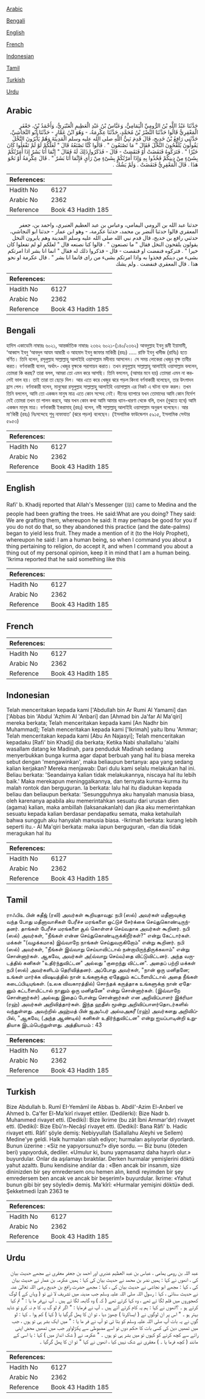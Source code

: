 [Arabic](#arabic)

[Bengali](#bengali)

[English](#english)

[French](#french)

[Indonesian](#indonesian)

[Tamil](#tamil)

[Turkish](#turkish)

[Urdu](#urdu)

## Arabic


<div dir="rtl" lang="ar" style={{fontSize:'larger',backgroundColor:'#f8f9fa',padding:20}}>
حَدَّثَنَا عَبْدُ اللَّهِ بْنُ الرُّومِيِّ الْيَمَامِيُّ، وَعَبَّاسُ بْنُ عَبْدِ الْعَظِيمِ الْعَنْبَرِيُّ، وَأَحْمَدُ بْنُ، جَعْفَرٍ الْمَعْقِرِيُّ قَالُوا حَدَّثَنَا النَّضْرُ بْنُ مُحَمَّدٍ، حَدَّثَنَا عِكْرِمَةُ، - وَهُوَ ابْنُ عَمَّارٍ - حَدَّثَنَا أَبُو النَّجَاشِيِّ، حَدَّثَنِي رَافِعُ بْنُ خَدِيجٍ، قَالَ قَدِمَ نَبِيُّ اللَّهِ صلى الله عليه وسلم الْمَدِينَةَ وَهُمْ يَأْبُرُونَ النَّخْلَ يَقُولُونَ يُلَقِّحُونَ النَّخْلَ فَقَالَ ‏"‏ مَا تَصْنَعُونَ ‏"‏ ‏.‏ قَالُوا كُنَّا نَصْنَعُهُ قَالَ ‏"‏ لَعَلَّكُمْ لَوْ لَمْ تَفْعَلُوا كَانَ خَيْرًا ‏"‏ ‏.‏ فَتَرَكُوهُ فَنَفَضَتْ أَوْ فَنَقَصَتْ - قَالَ - فَذَكَرُوا ذَلِكَ لَهُ فَقَالَ ‏"‏ إِنَّمَا أَنَا بَشَرٌ إِذَا أَمَرْتُكُمْ بِشَىْءٍ مِنْ دِينِكُمْ فَخُذُوا بِهِ وَإِذَا أَمَرْتُكُمْ بِشَىْءٍ مِنْ رَأْىٍ فَإِنَّمَا أَنَا بَشَرٌ ‏"‏ ‏.‏ قَالَ عِكْرِمَةُ أَوْ نَحْوَ هَذَا ‏.‏ قَالَ الْمَعْقِرِيُّ فَنَفَضَتْ ‏.‏ وَلَمْ يَشُكَّ ‏.‏
</div>
<div style={{backgroundColor:'#f8f9fa',padding:20, marginBottom: 10}}><table> <thead> <tr> <th>References:</th> <th></th> </tr> </thead> <tbody><tr><td>Hadith No</td><td>6127</td></tr><tr><td>Arabic No</td><td>2362</td></tr><tr><td>Reference</td><td>Book 43 Hadith 185</td></tr></tbody></table></div>


<div dir="rtl" lang="ar" style={{fontSize:'larger',backgroundColor:'#f8f9fa',padding:20}}>
حدثنا عبد الله بن الرومي اليمامي، وعباس بن عبد العظيم العنبري، واحمد بن، جعفر المعقري قالوا حدثنا النضر بن محمد، حدثنا عكرمة، - وهو ابن عمار - حدثنا ابو النجاشي، حدثني رافع بن خديج، قال قدم نبي الله صلى الله عليه وسلم المدينة وهم يابرون النخل يقولون يلقحون النخل فقال " ما تصنعون " . قالوا كنا نصنعه قال " لعلكم لو لم تفعلوا كان خيرا " . فتركوه فنفضت او فنقصت - قال - فذكروا ذلك له فقال " انما انا بشر اذا امرتكم بشىء من دينكم فخذوا به واذا امرتكم بشىء من راى فانما انا بشر " . قال عكرمة او نحو هذا . قال المعقري فنفضت . ولم يشك
</div>
<div style={{backgroundColor:'#f8f9fa',padding:20, marginBottom: 10}}><table> <thead> <tr> <th>References:</th> <th></th> </tr> </thead> <tbody><tr><td>Hadith No</td><td>6127</td></tr><tr><td>Arabic No</td><td>2362</td></tr><tr><td>Reference</td><td>Book 43 Hadith 185</td></tr></tbody></table></div>

## Bengali


<div dir="ltr" lang="bn" style={{fontSize:'larger',backgroundColor:'#f8f9fa',padding:20}}>
হাদিস একাডেমি নাম্বারঃ ৬০২১, আন্তর্জাতিক নাম্বারঃ ২৩৬২ ৬০২১-(১৪০/২৩৬২) আবদুল্লাহ ইবনু রূমী ইয়ামামী, ‘আব্বাস ইবনু ‘আবদুল আযম আম্বারী ও আহমাদ ইবনু জাফার মাকিরী (রহঃ) ..... রাফি ইবনু খাদীজ (রাযিঃ) হতে বর্ণিত। তিনি বলেন, রসূলুল্লাহ সাল্লাল্লাহু আলাইহি ওয়াসাল্লাম মদীনায় আসলেন। সে সময় লোকেরা খেজুর বৃক্ষ তাবীর করত। বর্ণনাকারী বলেন, অর্থাৎ- খেজুর বৃক্ষকে পরাগায়ন করাত। তখন রসূলুল্লাহ সাল্লাল্লাহু আলাইহি ওয়াসাল্লাম বললেন, তোমরা কি করছ? তারা বলল, আমরা তো এমন করে আসছি। তিনি বললেন, (আমার মনে হয়) তোমরা এমন না করলেই ভাল হয়। তাই তারা তা ছেড়ে দিল। আর এতে করে খেজুর ঝরে পড়ল কিংবা বর্ণনাকারী বলেছেন, তার উৎপাদন হ্রাস পেল। বর্ণনাকারী বলেন, মানুষেরা রসূলুল্লাহ সাল্লাল্লাহু আলাইহি ওয়াসাল্লাম এর নিকট এ ঘটনা ব্যক্ত করল। তখন তিনি বললেন, আমি তো একজন মানুষ মাত্র এতে কোন সন্দেহ নেই। দীনের ব্যাপারে যখন তোমাদের আমি কোন নির্দেশ দেই তোমরা তখন তা পালন করবে, আর যখন কোন কথা আমি আমার ধ্যান-ধারণা থেকে বলি, তখন (বুঝতে হবে) আমি একজন মানুষ মাত্র। বর্ণনাকারী ইকরামাহ্ (রহঃ) বলেন, নবী সাল্লাল্লাহু আলাইহি ওয়াসাল্লাম অনুরূপ বলেছেন। আর মা'কিরী (রহঃ) নিঃসন্দেহে শুধু নাফাযাত’ (ঝরে পড়ল) বলেছেন। (ইসলামিক ফাউন্ডেশন ৫৯১৫, ইসলামিক সেন্টার ৫৯৫৩)
</div>
<div style={{backgroundColor:'#f8f9fa',padding:20, marginBottom: 10}}><table> <thead> <tr> <th>References:</th> <th></th> </tr> </thead> <tbody><tr><td>Hadith No</td><td>6127</td></tr><tr><td>Arabic No</td><td>2362</td></tr><tr><td>Reference</td><td>Book 43 Hadith 185</td></tr></tbody></table></div>

## English


<div dir="ltr" lang="en" style={{fontSize:'larger',backgroundColor:'#f8f9fa',padding:20}}>
Rafi' b. Khadij reported that Allah's Messenger (ﷺ) came to Medina and the people had been grafting the trees. He said:What are you doing? They said: We are grafting them, whereupon he said: It may perhaps be good for you if you do not do that, so they abandoned this practice (and the date-palms) began to yield less fruit. They made a mention of it (to the Holy Prophet), whereupon he said: I am a human being, so when I command you about a thing pertaining to religion, do accept it, and when I command you about a thing out of my personal opinion, keep it in mind that I am a human being. 'Ikrima reported that he said something like this
</div>
<div style={{backgroundColor:'#f8f9fa',padding:20, marginBottom: 10}}><table> <thead> <tr> <th>References:</th> <th></th> </tr> </thead> <tbody><tr><td>Hadith No</td><td>6127</td></tr><tr><td>Arabic No</td><td>2362</td></tr><tr><td>Reference</td><td>Book 43 Hadith 185</td></tr></tbody></table></div>

## French


<div dir="ltr" lang="fr" style={{fontSize:'larger',backgroundColor:'#f8f9fa',padding:20}}>

</div>
<div style={{backgroundColor:'#f8f9fa',padding:20, marginBottom: 10}}><table> <thead> <tr> <th>References:</th> <th></th> </tr> </thead> <tbody><tr><td>Hadith No</td><td>6127</td></tr><tr><td>Arabic No</td><td>2362</td></tr><tr><td>Reference</td><td>Book 43 Hadith 185</td></tr></tbody></table></div>

## Indonesian


<div dir="ltr" lang="id" style={{fontSize:'larger',backgroundColor:'#f8f9fa',padding:20}}>
Telah menceritakan kepada kami ['Abdullah bin Ar Rumi Al Yamami] dan ['Abbas bin 'Abdul 'Azhim Al 'Anbari] dan [Ahmad bin Ja'far Al Ma'qiri] mereka berkata; Telah menceritakan kepada kami [An Nadhr bin Muhammad]; Telah menceritakan kepada kami ['Ikrimah] yaitu Ibnu 'Ammar; Telah menceritakan kepada kami [Abu An Najasyi]; Telah menceritakan kepadaku [Rafi' bin Khadij] dia berkata; Ketika Nabi shallallahu 'alaihi wasallam datang ke Madinah, para penduduk Madinah sedang menyerbukkan bunga kurma agar dapat berbuah yang hal itu biasa mereka sebut dengan 'mengawinkan', maka beliaupun bertanya: apa yang sedang kalian kerjakan? Mereka menjawab: Dari dulu kami selalu melakukan hal ini. Beliau berkata: 'Seandainya kalian tidak melakukannya, niscaya hal itu lebih baik.' Maka merekapun meninggalkannya, dan ternyata kurma-kurma itu malah rontok dan berguguran. Ia berkata: lalu hal itu diadukan kepada beliau dan beliaupun berkata: 'Sesungguhnya aku hanyalah manusia biasa, oleh karenanya apabila aku memerintahkan sesuatu dari urusan dien (agama) kalian, maka ambillah (laksanakanlah) dan jika aku memerintahkan sesuatu kepada kalian berdasar pendapatku semata, maka ketahuilah bahwa sungguh aku hanyalah manusia biasa. -Ikrimah berkata: kurang lebih seperti itu.- Al Ma'qiri berkata: maka iapun berguguran, -dan dia tidak meragukan hal itu
</div>
<div style={{backgroundColor:'#f8f9fa',padding:20, marginBottom: 10}}><table> <thead> <tr> <th>References:</th> <th></th> </tr> </thead> <tbody><tr><td>Hadith No</td><td>6127</td></tr><tr><td>Arabic No</td><td>2362</td></tr><tr><td>Reference</td><td>Book 43 Hadith 185</td></tr></tbody></table></div>

## Tamil


<div dir="ltr" lang="ta" style={{fontSize:'larger',backgroundColor:'#f8f9fa',padding:20}}>
ராஃபிஉ பின் கதீஜ் (ரலி) அவர்கள் கூறியதாவது: நபி (ஸல்) அவர்கள் மதீனாவுக்கு வந்த போது மதீனாவாசிகள் பேரீச்ச மரங்களை ஒட்டுச் சேர்க்கை செய்துகொண்டிருந்தனர். தாங்கள் பேரீச்ச மரங்களை சூல் கொள்ளச் செய்வதாக அவர்கள் கூறினர். நபி (ஸல்) அவர்கள், "நீங்கள் என்ன செய்துகொண்டிருக்கிறீர்கள்?" என்று கேட்டார்கள். மக்கள் "(வழக்கமாக) இவ்வாறே நாங்கள் செய்துவருகிறோம்" என்று கூறினர். நபி (ஸல்) அவர்கள், "நீங்கள் இவ்வாறு செய்யாவிட்டால் நன்றாயிருந்திருக்கலாம்" என்று சொன்னார்கள். ஆகவே, அவர்கள் அ(வ்வாறு செய்வ)தை விட்டுவிட்டனர். அந்த வருடத்தில் கனிகள் "உதிர்ந்துவிட்டன" அல்லது "குறைந்து விட்டன". அதைப் பற்றி மக்கள் நபி (ஸல்) அவர்களிடம் தெரிவித்தனர். அப்போது அவர்கள், "நான் ஒரு மனிதனே; உங்கள் மார்க்க விஷயத்தில் நான் உங்களுக்கு ஏதேனும் கட்டளையிட்டால் அதை நீங்கள் கடைப்பிடியுங்கள். (உலக விவகாரத்தில்) சொந்தக் கருத்தாக உங்களுக்கு நான் ஏதேனும் கட்டளையிட்டால் நானும் ஒரு மனிதனே" என்று சொன்னார்கள். (இவ்வாறே சொன்னார்கள்) அல்லது இதைப் போன்று சொன்னார்கள் என அறிவிப்பாளர் இக்ரிமா (ரஹ்) அவர்கள் அறிவித்தார்கள். இந்த ஹதீஸ் மூன்று அறிவிப்பாளர்தொடர்களில் வந்துள்ளது. அவற்றில் அஹ்மத் பின் ஜஅஃபர் அல்மஅகரீ (ரஹ்) அவர்களது அறிவிப்பில், "ஆகவே, (அந்த ஆண்டில்) கனிகள் உதிர்ந்துவிட்டன" என்று ஐயப்பாடின்றி உறுதியாக இடம்பெற்றுள்ளது. அத்தியாயம் : 43
</div>
<div style={{backgroundColor:'#f8f9fa',padding:20, marginBottom: 10}}><table> <thead> <tr> <th>References:</th> <th></th> </tr> </thead> <tbody><tr><td>Hadith No</td><td>6127</td></tr><tr><td>Arabic No</td><td>2362</td></tr><tr><td>Reference</td><td>Book 43 Hadith 185</td></tr></tbody></table></div>

## Turkish


<div dir="ltr" lang="tr" style={{fontSize:'larger',backgroundColor:'#f8f9fa',padding:20}}>
Bize Abdullah b. Rumî EI-Yemâmî ile Abbas b. Abdil'-Azim El-Anberî ve Ahmed b. Ca'fer El-Ma'kirî rivayet ettiler. (Dedilerki): Bize Nadr b. Muhanımed rivayet etti. (Dediki): Bize İkrime (bu zât İbni Ammar'dır) rivayet etti. (Dediki): Bize Ebû'n-Necâşî rivayet etti. (Dediki): Bana Râfi' b. Hadic rivayet etti. Râfi' şöyle demiş: Nebiyyullah (Sallallahu Aleyhi ve Sellem) Medine'ye geldi. Halk hurmaları ıslah ediyor; hurmaları aşılıyorlar diyorlardı. Bunun üzerine : «Siz ne yapıyorsunuz?» diye sordu. — Biz bunu (öteden beri) yapıyorduk, dediler. «Umulur ki, bunu yapmasamz daha hayırlı olur.» buyurdular. Onlar da aşılamayı bıraktılar. Derken hurmalar yemişlerini döktü yahut azalttı. Bunu kendisine andılar da : «Ben ancak bir insanım, size dininizden bir şey emredersem onu hemen alın, kendi reyimden bir şey emredersem ben ancak ve ancak bir beşerim!» buyurdular. İkrime: «Yahut bunun gibi bir şey söyledi» demiş. Ma'kîrî: «Hurmalar yemişini döktü» dedi. Şekketmedi İzah 2363 te
</div>
<div style={{backgroundColor:'#f8f9fa',padding:20, marginBottom: 10}}><table> <thead> <tr> <th>References:</th> <th></th> </tr> </thead> <tbody><tr><td>Hadith No</td><td>6127</td></tr><tr><td>Arabic No</td><td>2362</td></tr><tr><td>Reference</td><td>Book 43 Hadith 185</td></tr></tbody></table></div>

## Urdu


<div dir="rtl" lang="ur" style={{fontSize:'larger',backgroundColor:'#f8f9fa',padding:20}}>
عبد اللہ بن رومی یمامی ، عباس بن عبد العظیم عنبری اور احمد بن جعفر معقری نے مجھے حدیث بیان کی ، انھوں نے کہا : ہمیں نضر بن محمد نے حدیث بیان کی کہا : ہمیں عکرمہ بن عمار نے حدیث بیان کی ، کہا : مجھے ابو نجاشی نے حدیث بیان کی ، کہا : مجھے حضرت رافع بن خدیج رضی اللہ تعالیٰ عنہ نے حدیث سنائی ، کہا : رسول اللہ صلی اللہ علیہ وسلم جب مدینہ میں تشریف لا ئے تو ( وہاں کے ) لوگ کھجوروں میں قلم لگا تے تھے ، وہ کہا کرتے تھے ( کہ ) وہ گابھہ لگا تے ہیں ۔ آپ نےفر ما یا : " تم کیا کرتے ہو ۔ ؟انھوں نے کہا : ہم یہ کام کرتے آئے ہیں ۔ آپ نے فرمایا : " اگر تم لو گ یہ کا م نہ کرو تو شاید بہتر ہو ۔ " اس پر ان لوگوں نے ( ایساکرنا ) چھوڑ دیا ، تو ان کا پھل گرگیا یا ( کہا ) کم ہوا ۔ کہا : لو گوں نے یہ بات آپ صلی اللہ علیہ وسلم کو بتا ئی تو آپ نے فر ما یا : " میں ایک بشر ہی تو ہوں ، جب میں تمھیں دین کی کسی بات کا حکم دوں تو اسے مضبوطی سے پکڑلواور جب میں تمھیں محض اپنی رائے سے کچھ کرنے کو کہوں تو میں بشر ہی تو ہوں ۔ " عکرمہ نے ( شک انداز میں ) کہا : یا اسی کے مانند ( کچھ فرما یا ۔ ) معقری نے شک نہیں کیا ، انھوں نے کہا " تو ان کا پھل گرگیا ۔
</div>
<div style={{backgroundColor:'#f8f9fa',padding:20, marginBottom: 10}}><table> <thead> <tr> <th>References:</th> <th></th> </tr> </thead> <tbody><tr><td>Hadith No</td><td>6127</td></tr><tr><td>Arabic No</td><td>2362</td></tr><tr><td>Reference</td><td>Book 43 Hadith 185</td></tr></tbody></table></div>